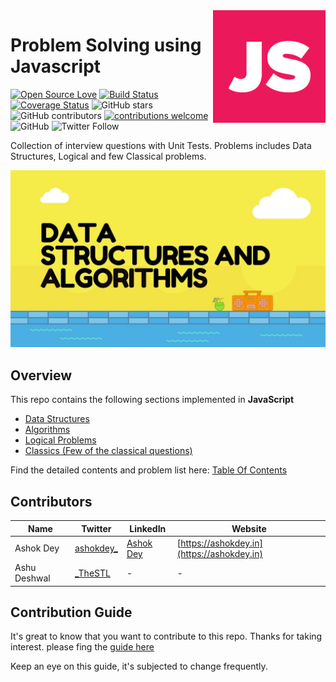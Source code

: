 <img src=".github/logo.png" align="right"/>

# Problem Solving using Javascript

[![Open Source Love](https://badges.frapsoft.com/os/v2/open-source.svg?v=103)](https://github.com/vinitshahdeo/HacktoberFest)
[![Build Status](https://travis-ci.org/knaxus/problem-solving-javascript.svg?branch=master)](https://travis-ci.org/knaxus/problem-solving-javascript)
[![Coverage Status](https://coveralls.io/repos/github/knaxus/problem-solving-javascript/badge.svg?branch=master)](https://coveralls.io/github/knaxus/problem-solving-javascript?branch=master)
![GitHub stars](https://img.shields.io/github/stars/knaxus/problem-solving-javascript)
![GitHub contributors](https://img.shields.io/github/contributors/knaxus/problem-solving-javascript)
[![contributions welcome](https://img.shields.io/badge/contributions-welcome-brightgreen.svg?style=flat)](https://github.com/knaxus/problem-solving-javascript/issues)
![GitHub](https://img.shields.io/github/license/knaxus/problem-solving-javascript)
![Twitter Follow](https://img.shields.io/twitter/follow/ashokdey_?label=%40ashokdey_&style=social)

Collection of interview questions with Unit Tests. Problems includes Data Structures, Logical and few Classical problems.

![DSA](.github/dsa.jpeg)

## Overview

This repo contains the following sections implemented in **JavaScript**

- [Data Structures](src/_DataStructures_)
- [Algorithms](src/_Algorithms_)
- [Logical Problems](src/_Problems_)
- [Classics (Few of the classical questions)](src/_Classics_)

Find the detailed contents and problem list here: [Table Of Contents](TOC.md)

## Contributors

| Name         | Twitter                                     | LinkedIn                                      | Website                                    |
| ------------ | ------------------------------------------- | --------------------------------------------- | ------------------------------------------ |
| Ashok Dey    | [ashokdey\_](https://twitter.com/ashokdey_) | [Ashok Dey](https://linkedin.com/in/ashokdey) | [https://ashokdey.in](https://ashokdey.in) |
| Ashu Deshwal | [\_TheSTL](https://twitter.com/_TheSTL_)    | -                                             | -                                          |

## Contribution Guide

It's great to know that you want to contribute to this repo. Thanks for taking interest. please fing the [guide here](https://github.com/knaxus/problem-solving-javascript/blob/master/CONTRIBUTING.md)

Keep an eye on this guide, it's subjected to change frequently.
